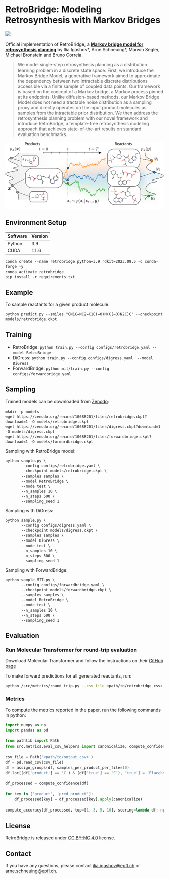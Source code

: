 # RetroBridge: Modeling Retrosynthesis with Markov Bridges

<a href="https://openreview.net/forum?id=770DetV8He"><img src="https://img.shields.io/badge/ICLR-2024-brown.svg" height=22.5></a>

Official implementation of RetroBridge, a [**Markov bridge model for retrosynthesis planning**](https://arxiv.org/abs/2308.16212) by Ilia Igashov*, Arne Schneuing*, Marwin Segler, Michael Bronstein and Bruno Correia.

>We model single-step retrosynthesis planning as a distribution learning problem in a discrete state space. First, we introduce the Markov Bridge Model, a generative framework aimed to approximate the dependency between two intractable discrete distributions accessible via a finite sample of coupled data points. Our framework is based on the concept of a Markov bridge, a Markov process pinned at its endpoints. Unlike diffusion-based methods, our Markov Bridge Model does not need a tractable noise distribution as a sampling proxy and directly operates on the input product molecules as samples from the intractable prior distribution. We then address the retrosynthesis planning problem with our novel framework and introduce RetroBridge, a template-free retrosynthesis modeling approach that achieves state-of-the-art results on standard evaluation benchmarks.

<img src="resources/overview.png">

## Environment Setup

|Software|Version|
|-----|-----|
|Python|3.9|
|CUDA|11.6|

```shell
conda create --name retrobridge python=3.9 rdkit=2023.09.5 -c conda-forge -y
conda activate retrobridge
pip install -r requirements.txt
```

## Example

To sample reactants for a given product molecule:
```
python predict.py --smiles "CN1C=NC2=C1C(=O)N(C(=O)N2C)C" --checkpoint models/retrobridge.ckpt
```

## Training

* RetroBridge: `python train.py --config configs/retrobridge.yaml --model RetroBridge`
* DiGress: `python train.py --config configs/digress.yaml  --model DiGress`
* ForwardBridge: `python mit/train.py --config configs/forwardbridge.yaml`

## Sampling

Trained models can be downloaded from [Zenodo](https://zenodo.org/record/10688201):
```shell
mkdir -p models
wget https://zenodo.org/record/10688201/files/retrobridge.ckpt?download=1 -O models/retrobridge.ckpt
wget https://zenodo.org/record/10688201/files/digress.ckpt?download=1 -O models/digress.ckpt
wget https://zenodo.org/record/10688201/files/forwardbridge.ckpt?download=1 -O models/forwardbridge.ckpt
```

Sampling with RetroBridge model:
```shell
python sample.py \
       --config configs/retrobridge.yaml \
       --checkpoint models/retrobridge.ckpt \
       --samples samples \
       --model RetroBridge \
       --mode test \
       --n_samples 10 \
       --n_steps 500 \
       --sampling_seed 1
```

Sampling with DiGress:
```shell
python sample.py \
       --config configs/digress.yaml \
       --checkpoint models/digress.ckpt \
       --samples samples \
       --model DiGress \
       --mode test \
       --n_samples 10 \
       --n_steps 500 \
       --sampling_seed 1
```

Sampling with ForwardBridge:
```shell
python sample_MIT.py \
       --config configs/forwardbridge.yaml \
       --checkpoint models/forwardbridge.ckpt \
       --samples samples \
       --model RetroBridge \
       --mode test \
       --n_samples 10 \
       --n_steps 500 \
       --sampling_seed 1
```

## Evaluation

### Run Molecular Transformer for round-trip evaluation

Download Molecular Transformer and follow the instructions on their [GitHub page](https://github.com/pschwllr/MolecularTransformer)

To make forward predictions for all generated reactants, run:
```bash
python /src/metrics/round_trip.py --csv_file <path/to/retrobridge_csv> --csv_out <path/to/output_csv> --mol_trans_dir <path/to/MolecularTransformer_dir>
```

### Metrics

To compute the metrics reported in the paper, run the following commands in python:
```python
import numpy as np
import pandas as pd

from pathlib import Path
from src.metrics.eval_csv_helpers import canonicalize, compute_confidence, assign_groups, compute_accuracy

csv_file = Path('<path/to/output_csv>')
df = pd.read_csv(csv_file)
df = assign_groups(df, samples_per_product_per_file=10)
df.loc[(df['product'] == 'C') & (df['true'] == 'C'), 'true'] = 'Placeholder'

df_processed = compute_confidence(df)

for key in ['product', 'pred_product']:
    df_processed[key] = df_processed[key].apply(canonicalize)

compute_accuracy(df_processed, top=[1, 3, 5, 10], scoring=lambda df: np.log(df['confidence']))
```

## License

RetroBridge is released under [CC BY-NC 4.0](LICENSE.txt) license.

## Contact

If you have any questions, please contact ilia.igashov@epfl.ch or arne.schneuing@epfl.ch.
